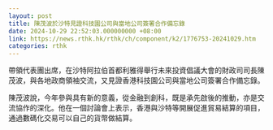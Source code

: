 ```yaml
---
layout: post
title: 陳茂波於沙特見證科技園公司與當地公司簽署合作備忘錄
date: 2024-10-29 22:52:03.000000000 +08:00
link: https://news.rthk.hk/rthk/ch/component/k2/1776753-20241029.htm
categories: rthk
---
```


帶領代表團出席，在沙特阿拉伯首都利雅得舉行未來投資倡議大會的財政司司長陳茂波，與各地政商領袖交流，又見證香港科技園公司與當地公司簽署合作備忘錄。

陳茂波說，今年參與具有新的意義，從金融到創科，既是承先啟後的推動，亦是交流協作的深化。他在一個討論會上表示，香港與沙特等開展促進貿易結算的項目，通過數碼化交易可以自己的貨幣做結算。
